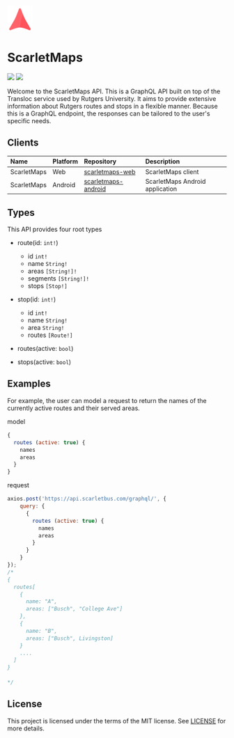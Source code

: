 <img src="documentation/logo.svg" height="60" />

# ScarletMaps
<p>
  <a href="/LICENSE"><img src="https://img.shields.io/badge/License-MIT-blue.svg"></a>
  <a href="https://travis-ci.org/adam-piziak/scarletbus"><img src="https://travis-ci.org/adam-piziak/scarletbus.svg?branch=master"></a>
  </p>
Welcome to the ScarletMaps API. This is a GraphQL API built on top of the Transloc service used by Rutgers University. It aims to provide extensive information about Rutgers routes and stops in a flexible manner. Because this is a GraphQL endpoint, the responses can be tailored to the user's specific needs.

## Clients
| Name | Platform | Repository | Description | 
| :--- | :------- | :--------- | :---------- | 
| ScarletMaps | Web | [scarletmaps-web](https://github.com/adam-piziak/scarletmaps-web) | ScarletMaps client |
| ScarletMaps | Android | [scarletmaps-android](https://github.com/adam-piziak/scarletmaps-android) | ScarletMaps Android application |
## Types
This API provides four root types

- route(id: `int!`)
  - id `int!`
  - name `String!`
  - areas `[String!]!`
  - segments `[String!]!`
  - stops `[Stop!]`

- stop(id: `int!`)
  - id `int!`
  - name `String!`
  - area `String!`
  - routes `[Route!]`

- routes(active: `bool`)
- stops(active: `bool`)
## Examples
For example, the user can model a request to return the names of the currently active routes and their served areas.

model
```js
{
  routes (active: true) {
    names
    areas
  }
}
```

request
```js
axios.post('https://api.scarletbus.com/graphql/', {
    query: {
      {
        routes (active: true) {
          names
          areas
        }
      }
    }
});
/*
{
  routes[
    {
      name: "A",
      areas: ["Busch", "College Ave"]
    },
    {
      name: "B",
      areas: ["Busch", Livingston]
    }
    ....
  ]
}

*/
```

## License
This project is licensed under the terms of the MIT license. See [LICENSE](https://github.com/adam-piziak/scarletbus/blob/master/LICENSE) for more details.
